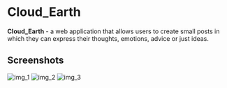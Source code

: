 # Cloud_Earth

**Cloud_Earth** - a web application that allows users to create small posts in which they can express their thoughts, emotions, advice or just ideas.

## Screenshots
![img_1](https://ibb.co/BG6mhLS)
![img_2](https://ibb.co/NnXQj5m)
![img_3](https://ibb.co/kK0jD8T)
